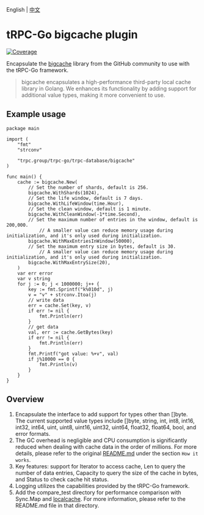 English | [中文](README.zh_CN.md)

# tRPC-Go bigcache plugin

[![Coverage](https://codecov.io/gh/trpc-ecosystem/go-database/branch/coverage/graph/badge.svg?flag=bigcache&precision=2)](https://app.codecov.io/gh/trpc-ecosystem/go-database/tree/coverage/bigcache)

Encapsulate the [bigcache](https://github.com/allegro/bigcache) library from the GitHub community to use with the tRPC-Go framework.

> bigcache encapsulates a high-performance third-party local cache library in Golang. We enhances its functionality by adding support for additional value types, making it more convenient to use.

## Example usage
```
package main

import (
    "fmt"
    "strconv"

    "trpc.group/trpc-go/trpc-database/bigcache"
)

func main() {
    cache := bigcache.New(
        // Set the number of shards, default is 256.
        bigcache.WithShards(1024),
        // Set the life window, default is 7 days.
        bigcache.WithLifeWindow(time.Hour),
        // Set the clean window, default is 1 minute.
        bigcache.WithCleanWindow(-1*time.Second),
        // Set the maximum number of entries in the window, default is 200,000.
		    // A smaller value can reduce memory usage during initialization, and it's only used during initialization.
        bigcache.WithMaxEntriesInWindow(50000),
        // Set the maximum entry size in bytes, default is 30.
		    // A smaller value can reduce memory usage during initialization, and it's only used during initialization.
        bigcache.WithMaxEntrySize(20),
    )
    var err error
    var v string
    for j := 0; j < 1000000; j++ {
        key := fmt.Sprintf("k%010d", j)
        v = "v" + strconv.Itoa(j)
        // write data
        err = cache.Set(key, v)
        if err != nil {
            fmt.Println(err)
        }
        // get data
        val, err := cache.GetBytes(key)
        if err != nil {
            fmt.Println(err)
        }
        fmt.Printf("got value: %+v", val)
        if j%10000 == 0 {
            fmt.Println(v)
        }
    }
}
```

## Overview
1. Encapsulate the interface to add support for types other than []byte. The current supported value types include []byte, string, int, int8, int16, int32, int64, uint, uint8, uint16, uint32, uint64, float32, float64, bool, and error formats. 
2. The GC overhead is negligible and CPU consumption is significantly reduced when dealing with cache data in the order of millions. For more details, please refer to the original [README.md](https://github.com/allegro/bigcache/blob/master/README.md) under the section ```How it works```.
3. Key features: support for Iterator to access cache, Len to query the number of data entries, Capacity to query the size of the cache in bytes, and Status to check cache hit status. 
4. Logging utilizes the capabilities provided by the tRPC-Go framework.
5. Add the compare_test directory for performance comparison with Sync.Map and [localcache](https://trpc.group/trpc-go/trpc-database/localcache). For more information, please refer to the README.md file in that directory.
